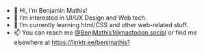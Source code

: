 - 👋 Hi, I’m Benjamin Mathis!
- 👀 I’m interested in UI/UX Design and Web tech.
- 🌱 I’m currently learning html/CSS and other web-related stuff.
- 📫 You can reach me [@BenjMathis1@mastodon.social](https://mastodon.social/@BenjMathis1) or find me elsewhere at https://linktr.ee/benjmathis1

<!---
BenjMathis1/BenjMathis1 is a ✨ special ✨ repository because its `README.md` (this file) appears on your GitHub profile.
You can click the Preview link to take a look at your changes.
--->
